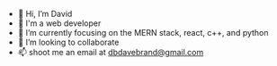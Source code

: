 - 👋 Hi, I’m David
- 👀 I'm a web developer 
- 🌱 I’m currently focusing on the MERN stack, react, c++, and python
- 💞️ I’m looking to collaborate 
- 📫 shoot me an email at dbdavebrand@gmail.com


